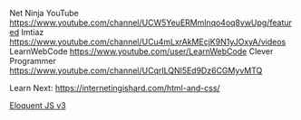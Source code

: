 Net Ninja YouTube
https://www.youtube.com/channel/UCW5YeuERMmlnqo4oq8vwUpg/featured
Imtiaz
https://www.youtube.com/channel/UCu4mLxrAkMEcjK9N1yJOxyA/videos
LearnWebCode
https://www.youtube.com/user/LearnWebCode
Clever Programmer
https://www.youtube.com/channel/UCqrILQNl5Ed9Dz6CGMyvMTQ

Learn Next:
https://internetingishard.com/html-and-css/

[Eloquent JS v3](http://eloquentjavascript.net/)
